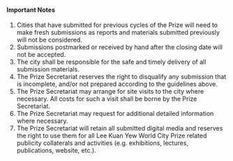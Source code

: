 #### **Important Notes**

1. Cities that have submitted for previous cycles of the Prize will need to make fresh submissions as reports and materials submitted previously will not be considered.
2. Submissions postmarked or received by hand after the closing date will not be accepted.
3. The city shall be responsible for the safe and timely delivery of all submission materials.
4. The Prize Secretariat reserves the right to disqualify any submission that is incomplete, and/or not prepared according to the guidelines above.
5. The Prize Secretariat may arrange for site visits to the city where necessary. All costs for such a visit shall be borne by the Prize Secretariat.
6. The Prize Secretariat may request for additional detailed information where necessary.
7. The Prize Secretariat will retain all submitted digital media and reserves the right to use them for all Lee Kuan Yew World City Prize related publicity collaterals and activities (e.g. exhibitions, lectures, publications, website, etc.).

